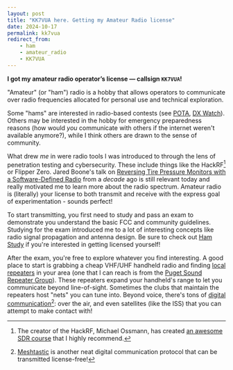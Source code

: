```yaml
---
layout: post
title: "KK7VUA here. Getting my Amateur Radio license"
date: 2024-10-17
permalink: kk7vua
redirect_from:
    - ham
    - amateur_radio
    - KK7VUA
---
```

<!-- ![1.png]({{site.url}}/assets/resources-KK7VUA/1.png) -->

**I got my amateur radio operator’s license — callsign `KK7VUA`!**

"Amateur" (or "ham") radio is a hobby that allows operators to communicate over radio frequencies allocated for personal use and technical exploration.  

Some "hams" are interested in radio-based contests (see [POTA](https://parksontheair.com/), [DX Watch](https://www.dxwatch.com/)).  Others may be interested in the hobby for emergency preparedness reasons (how would _you_ communicate with others if the internet weren't available anymore?), while I think others are drawn to the sense of community.  

What drew _me_ in were radio tools I was introduced to through the lens of penetration testing and cybersecurity.  These include things like the HackRF[^1] or Flipper Zero.  Jared Boone's talk on [Reversing Tire Pressure Monitors with a Software-Defined Radio](https://www.youtube.com/watch?v=bKqiq2Y43Wg) from a *decade* ago is still relevant today and really motivated me to learn more about the radio spectrum.  Amateur radio is (literally) your license to both transmit and receive with the express goal of experimentation - sounds perfect!

To start transmitting, you first need to study and pass an exam to demonstrate you understand the basic FCC and community guidelines.  Studying for the exam introduced me to a lot of interesting concepts like radio signal propagation and antenna design.  Be sure to check out [Ham Study](https://hamstudy.org/) if you're interested in getting licensed yourself!

After the exam, you're free to explore whatever you find interesting.  A good place to start is grabbing a cheap VHF/UHF handheld radio and finding [local repeaters](https://www.repeaterbook.com/index.php/en-us/) in your area (one that I can reach is from the [Puget Sound Repeater Group](https://web.psrg.org/)).  These repeaters expand your handheld's range to let you communicate beyond line-of-sight. Sometimes the clubs that maintain the repeaters host "nets" you can tune into.  Beyond voice, there's tons of [digital communication](https://aprs.fi/)[^2]: over the air, and even satellites (like the ISS) that you can attempt to make contact with!

[^1]: The creator of the HackRF, Michael Ossmann, has created [an awesome SDR course](https://greatscottgadgets.com/sdr/) that I highly recommend.
[^2]: [Meshtastic](https://meshtastic.org/) is another neat digital communication protocol that can be transmitted license-free!